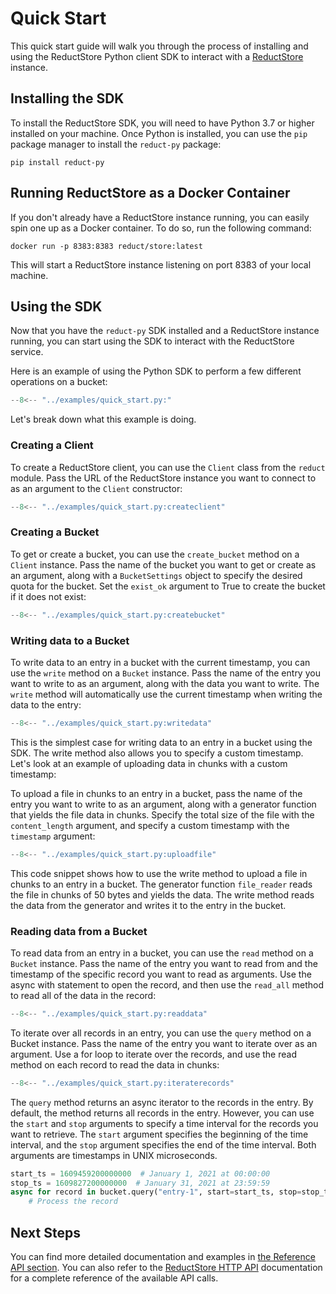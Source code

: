# Quick Start

This quick start guide will walk you through the process of installing and using the ReductStore Python client SDK to
interact with a [ReductStore](https://github.com/reductstore/reductstore) instance.

## Installing the SDK

To install the ReductStore SDK, you will need to have Python 3.7 or higher installed on your machine. Once Python is
installed, you can use the `pip` package manager to install the `reduct-py` package:

```
pip install reduct-py
```

## Running ReductStore as a Docker Container

If you don't already have a ReductStore instance running, you can easily spin one up as a Docker container. To do so,
run the following command:

```
docker run -p 8383:8383 reduct/store:latest
```

This will start a ReductStore instance listening on port 8383 of your local machine.

## Using the SDK

Now that you have the `reduct-py` SDK installed and a ReductStore instance running, you can start using the SDK to
interact with the ReductStore service.

Here is an example of using the Python SDK to perform a few different operations on a bucket:

```python title="quick_start.py"
--8<-- "../examples/quick_start.py:"
```

Let's break down what this example is doing.

### Creating a Client

To create a ReductStore client, you can use the `Client` class from the `reduct` module. Pass the URL of the ReductStore
instance you want to connect to as an argument to the `Client` constructor:

```python title="quick_start.py"
--8<-- "../examples/quick_start.py:createclient"
```


### Creating a Bucket

To get or create a bucket, you can use the `create_bucket` method on a `Client` instance. Pass the name of the bucket you
want to get or create as an argument, along with a `BucketSettings` object to specify the desired quota for the bucket.
Set the `exist_ok` argument to True to create the bucket if it does not exist:

```python title="quick_start.py"
--8<-- "../examples/quick_start.py:createbucket"
```

### Writing data to a Bucket

To write data to an entry in a bucket with the current timestamp, you can use the `write` method on a `Bucket` instance.
Pass the name of the entry you want to write to as an argument, along with the data you want to write. The `write` method
will automatically use the current timestamp when writing the data to the entry:

```python title="quick_start.py"
--8<-- "../examples/quick_start.py:writedata"
```

This is the simplest case for writing data to an entry in a bucket using the SDK. The write method also allows
you to specify a custom timestamp. Let's look at an example of uploading data in chunks with a custom timestamp:

To upload a file in chunks to an entry in a bucket, pass the name of
the entry you want to write to as an argument, along with a generator function that yields the file data in chunks.
Specify the total size of the file with the `content_length` argument, and specify a custom timestamp with the `timestamp`
argument:

```python title="quick_start.py"
--8<-- "../examples/quick_start.py:uploadfile"
```

This code snippet shows how to use the write method to upload a file in chunks to an entry in a bucket. The generator
function `file_reader` reads the file in chunks of 50 bytes and yields the data. The write method reads the data from the
generator and writes it to the entry in the bucket.

### Reading data from a Bucket

To read data from an entry in a bucket, you can use the `read` method on a `Bucket` instance. Pass the name of the entry you
want to read from and the timestamp of the specific record you want to read as arguments. Use the async with statement
to open the record, and then use the `read_all` method to read all of the data in the record:

```python title="quick_start.py"
--8<-- "../examples/quick_start.py:readdata"
```

To iterate over all records in an entry, you can use the `query` method on a Bucket instance. Pass the name of the entry
you want to iterate over as an argument. Use a for loop to iterate over the records, and use the read method on each
record to read the data in chunks:

```python title="quick_start.py"
--8<-- "../examples/quick_start.py:iteraterecords"
```

The `query` method returns an async iterator to the records in the entry. By default, the method returns all records
in the entry. However, you can use the `start` and `stop` arguments to specify a time interval for the records you want to
retrieve. The `start` argument specifies the beginning of the time interval, and the `stop` argument specifies the end of
the time interval. Both arguments are timestamps in UNIX microseconds.


```python
start_ts = 1609459200000000  # January 1, 2021 at 00:00:00
stop_ts = 1609827200000000  # January 31, 2021 at 23:59:59
async for record in bucket.query("entry-1", start=start_ts, stop=stop_ts):
    # Process the record
```

## Next Steps

You can find more detailed documentation and examples in [the Reference API section](./api/bucket.md). You can also
refer to the [ReductStore HTTP API](https://docs.reduct.store/http-api) documentation for a complete reference
of the available API calls.
